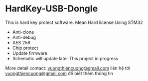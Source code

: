 # HardKey-USB-Dongle
This is hard key protect software. Mean Hard license
Using STM32
- Anti-clone
- Anti-debug
- AES 256
- Chip protect
- Update firmware
- Schematic will update later
This project in progress

More detail contact: vuongthiencuong@gmail.com
liên hệ tới vuongthiencuong@gmail.com để biết thêm thông tin
